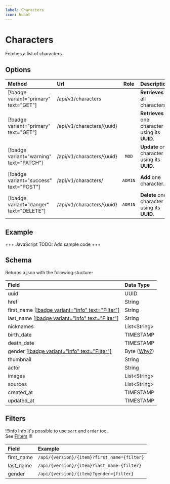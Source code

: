 ```yaml
---
label: Characters
icon: hubot
---
```


# Characters

Fetches a list of characters.

## Options

| Method                                  | Url                         |  Role   | Description                                     |
| :-------------------------------------- | :-------------------------- | :-----: | :---------------------------------------------- |
| [!badge variant="primary" text="GET"]   | /api/v1/characters          |         | **Retrieves** all characters.                   |
| [!badge variant="primary" text="GET"]   | /api/v1/characters/\{uuid\} |         | **Retrieves** one character using its **UUID**. |
| [!badge variant="warning" text="PATCH"] | /api/v1/characters/\{uuid\} |  `MOD`  | **Update** one character using its **UUID**.    |
| [!badge variant="success" text="POST"]  | /api/v1/characters/         | `ADMIN` | **Add** one character.                          |
| [!badge variant="danger" text="DELETE"] | /api/v1/characters/\{uuid\} | `ADMIN` | **Delete** one character using its **UUID**.    |

## Example

+++ JavaScript
TODO: Add sample code
+++

## Schema

Returns a json with the following stucture:

| Field                                                        | Data Type                                |
| :----------------------------------------------------------- | :--------------------------------------- |
| uuid                                                         | UUID                                     |
| href                                                         | String                                   |
| first_name [[!badge variant="info" text="Filter"]](#filters) | String                                   |
| last_name [[!badge variant="info" text="Filter"]](#filters)  | String                                   |
| nicknames                                                    | List\<String\>                           |
| birth_date                                                   | TIMESTAMP                                |
| death_date                                                   | TIMESTAMP                                |
| gender [[!badge variant="info" text="Filter"]](#filters)     | Byte ([Why?](../Guides/ISO-IEC-5218.md)) |
| thumbnail                                                    | String                                   |
| actor                                                        | String                                   |
| images                                                       | List\<String\>                           |
| sources                                                      | List\<String\>                           |
| created_at                                                   | TIMESTAMP                                |
| updated_at                                                   | TIMESTAMP                                |

## Filters

!!!info Info
It's possible to use `sort` and `order` too. \
See [Filters](../Guides/Filters.md)
!!!

| Field      | Example                                     |
| :--------- | :------------------------------------------ |
| first_name | `/api/{version}/{item}?first_name={filter}` |
| last_name  | `/api/{version}/{item}?last_name={filter}`  |
| gender     | `/api/{version}/{item}?gender={filter}`     |
